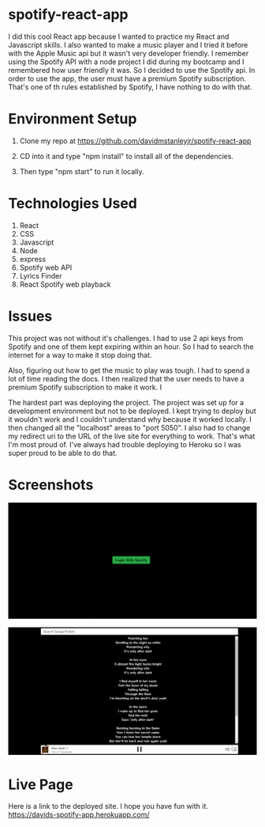 # spotify-react-app

I did this cool React app because I wanted to practice my React and Javascript skills. I also wanted to make a music player and I tried it before with the Apple Music api but it wasn't very developer friendly. I remember using the Spotify API with a node project I did during my bootcamp and I remembered how user friendly it was. So I decided to use the Spotify api. In order to use the app, the user must have a premium Spotify subscription. That's one of th rules established by Spotify, I have nothing to do with that.

# Environment Setup

1. Clone my repo at https://github.com/davidmstanleyjr/spotify-react-app

2. CD into it and type "npm install" to install all of the dependencies.

3. Then type "npm start" to run it locally.

# Technologies Used 

1. React
2. CSS
3. Javascript
4. Node
5. express
6. Spotify web API
7. Lyrics Finder
8. React Spotify web playback

# Issues

This project was not without it's challenges. I had to use 2 api keys from Spotify and one of them kept expiring within an hour. So I had to search the internet for a way to make it stop doing that.

Also, figuring out how to get the music to play was tough. I had to spend a lot of time reading the docs. I then realized that the user needs to have a premium Spotify subscription to make it work. I

The hardest part was deploying the project. The project was set up for a development environment but not to be deployed. I kept trying to deploy but it wouldn't work and I couldn't understand why because it worked locally. I then changed all the "localhost" areas to "port 5050". I also had to change my redirect uri to the URL of the live site for everything to work. That's what I'm most proud of. I've always had trouble deploying to Heroku so I was super proud to be able to do that.

# Screenshots
![Screenshot 1](screenshots/snip1.PNG)

![Screenshot 2](screenshots/snip2.PNG)

# Live Page 

Here is a link to the deployed site. I hope you have fun with it.
https://davids-spotify-app.herokuapp.com/
